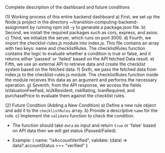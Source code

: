 Complete description of the dashboard and future conditions

(1) Working process of this entire backend dashboard
a) First, we set up the Node.js project in the directory ~/transition-computing-backend-assignment by running npm init -y to generate a package.json file.
b) Second, we install the required packages such as cors, express, and axios.
c) Third, we initialize the server, which runs on port 3000.
d) Fourth, we import the checklist-rules.js module into index.js. This file contains an array with two keys: name and checklistRules. The checklistRules function contains the logic to evaluate whether a condition is true or false, and it returns either 'passed' or 'failed' based on the API fetched Data result.
e) Fifth, we use an external API to retrieve data and create the checklist system based on the fetched data.
f) Sixth, we pass the fetched data from index.js to the checklist-rules.js module. The checklistRules function inside the module receives this data as an argument and performs the necessary operation.
g) Seventh, from the API response, we access the fields isValuationFeePaid, isUkResident, riskRating, loanRequired, and purchasePrice to evaluate them against the checklist rules.

(2) Future Condition (Adding a New Condition)
a) Define a new rule object and add it to the `checklistRules` array.
b) Provide a descriptive `name` for the rule.
c) Implement the `validate` function to check the condition.
 - The function should take `data` as input and return `true` or 'false' based on API data then we will get status (Passed/Failed).
* Example:
{
 name: "isAccountVerified",
 validate: (data) => data?.accountStatus === "verified"
}
